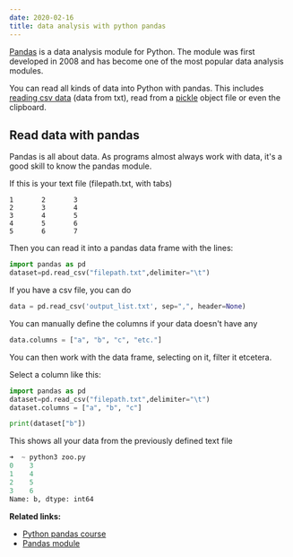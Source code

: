 ```yaml
---
date: 2020-02-16
title: data analysis with python pandas
---
```

<a href="https://pandas.pydata.org/">Pandas</a> is a data analysis module for Python. The module was first developed in 2008 and has become one of the most popular data analysis modules.

You can read all kinds of data into Python with pandas.
This includes <a href="https://pythonprogramminglanguage.com/read-csv/">reading csv data</a> (data from txt), read from a <a href="https://pythonbasics.org/pickle/">pickle</a> object file or even the clipboard.


## Read data with pandas

Pandas is all about data. As programs almost always work with data, it's a good skill to know the pandas module.

If this is your text file (filepath.txt, with tabs)

```
1       2       3
2       3       4
3       4       5
4       5       6
5       6       7
```

Then you can read it into a pandas data frame with the lines:

```python
import pandas as pd
dataset=pd.read_csv("filepath.txt",delimiter="\t")
```

If you have a csv file, you can do

```python
data = pd.read_csv('output_list.txt', sep=",", header=None)
```

You can manually define the columns if your data doesn't have any

```python
data.columns = ["a", "b", "c", "etc."]
```

You can then work with the data frame, selecting on it, filter it etcetera.

Select a column like this:

```python
import pandas as pd
dataset=pd.read_csv("filepath.txt",delimiter="\t")
dataset.columns = ["a", "b", "c"]

print(dataset["b"])
```

This shows all your data from the previously defined text file

```python
➜  ~ python3 zoo.py
0    3
1    4
2    5
3    6
Name: b, dtype: int64
```

**Related links:**
* <a href="https://gumroad.com/l/KmxqY">Python pandas course</a>
* <a href="https://pandas.pydata.org/">Pandas module</a>


